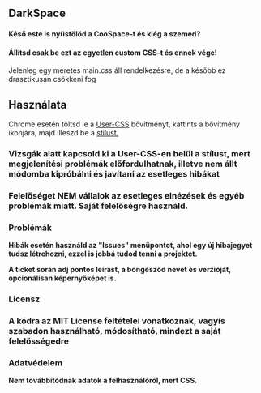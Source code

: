 <html>
<head>
</head>
<body>

<h2>DarkSpace</h2>
<h4>Késő este is nyüstölöd a CooSpace-t és kiég a szemed?</h4>
<h4>Állítsd csak be ezt az egyetlen custom CSS-t és ennek vége!</h4>
<p>Jelenleg egy méretes main.css áll rendelkezésre, de a később ez drasztikusan csökkeni fog</p>

<h2>Használata</h2>
<p>Chrome esetén töltsd le a <a href="https://chrome.google.com/webstore/detail/user-css/okpjlejfhacmgjkmknjhadmkdbcldfcb">User-CSS</a> bővítményt, kattints a bővítmény ikonjára, majd illeszd be a <a href="https://github.com/elekakos2703/darkspace/-/blob/master/main.css">stílust.</a></p>
<h3>Vizsgák alatt kapcsold ki a User-CSS-en belül a stílust, mert megjelenítési problémák előfordulhatnak, illetve nem állt módomba kipróbálni és javítani az esetleges hibákat</h3>
<h3>Felelőséget <b>NEM<b> vállalok az esetleges elnézések és egyéb problémák miatt. Saját felelőségre használd.</h3>


<h3>Problémák</h3>
<p>Hibák esetén használd az "Issues" menüpontot, ahol egy új hibajegyet tudsz létrehozni, ezzel is jobbá tudod tenni a projektet.</p>
<p>A ticket során adj pontos leírást, a böngésződ nevét és verzióját, opcionálisan képernyőképet is.</p>


<h3>Licensz<h3>
<p>A kódra az MIT License feltételei vonatkoznak, vagyis szabadon használható, módosítható, mindezt a saját felelősségedre</p>

<h3>Adatvédelem</h3>
<p>Nem továbbítódnak adatok a felhasználóról, mert CSS.</p>
</body>
</html>